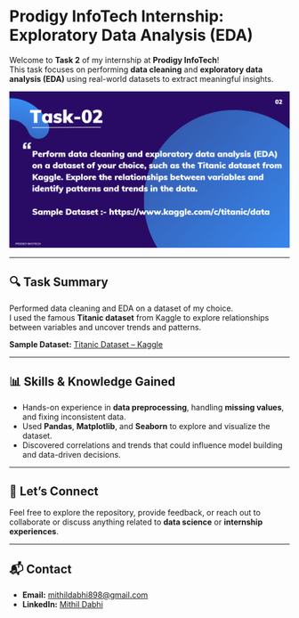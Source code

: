 # Prodigy InfoTech Internship: Exploratory Data Analysis (EDA)

Welcome to **Task 2** of my internship at **Prodigy InfoTech**!  
This task focuses on performing **data cleaning** and **exploratory data analysis (EDA)** using real-world datasets to extract meaningful insights.

  <img width="742" alt="question" src="https://github.com/mithildabhi/PRODIGY_DS_02/blob/main/question.png" style ='center'/>

---

## 🔍 Task Summary

Performed data cleaning and EDA on a dataset of my choice.  
I used the famous **Titanic dataset** from Kaggle to explore relationships between variables and uncover trends and patterns.

**Sample Dataset:** [Titanic Dataset – Kaggle](https://www.kaggle.com/c/titanic/data)

---

## 📊 Skills & Knowledge Gained

- Hands-on experience in **data preprocessing**, handling **missing values**, and fixing inconsistent data.
- Used **Pandas**, **Matplotlib**, and **Seaborn** to explore and visualize the dataset.
- Discovered correlations and trends that could influence model building and data-driven decisions.

---

## 🤝 Let’s Connect

Feel free to explore the repository, provide feedback, or reach out to collaborate or discuss anything related to **data science** or **internship experiences**.

---

## 📬 Contact

- **Email:** mithildabhi898@gmail.com  
- **LinkedIn:** [Mithil Dabhi](https://www.linkedin.com/in/mithildabhi)
